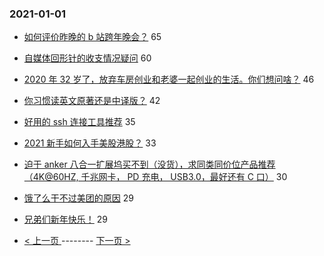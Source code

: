 ### 2021-01-01 
- [如何评价昨晚的 b 站跨年晚会？](https://www.v2ex.com/t/740821) 65
- [自媒体回形针的收支情况疑问](https://www.v2ex.com/t/740876) 60
- [2020 年 32 岁了，放弃车房创业和老婆一起创业的生活。你们想问啥？](https://www.v2ex.com/t/740842) 46
- [你习惯读英文原著还是中译版？](https://www.v2ex.com/t/740885) 42
- [好用的 ssh 连接工具推荐](https://www.v2ex.com/t/740849) 35
- [2021 新手如何入手美股港股？](https://www.v2ex.com/t/740820) 33
- [迫于 anker 八合一扩展坞买不到（没货），求同类同价位产品推荐（4K@60HZ, 千兆网卡， PD 充电， USB3.0，最好还有 C 口）](https://www.v2ex.com/t/740769) 30
- [饿了么干不过美团的原因](https://www.v2ex.com/t/740893) 29
- [兄弟们新年快乐！](https://www.v2ex.com/t/740778) 29 

- [ < 上一页 ](https://github.com/able8/v2ex-hot-record/blob/master/2020-12-31.md) -------- [ 下一页 > ](https://github.com/able8/v2ex-hot-record/blob/master/2021-01-02.md)